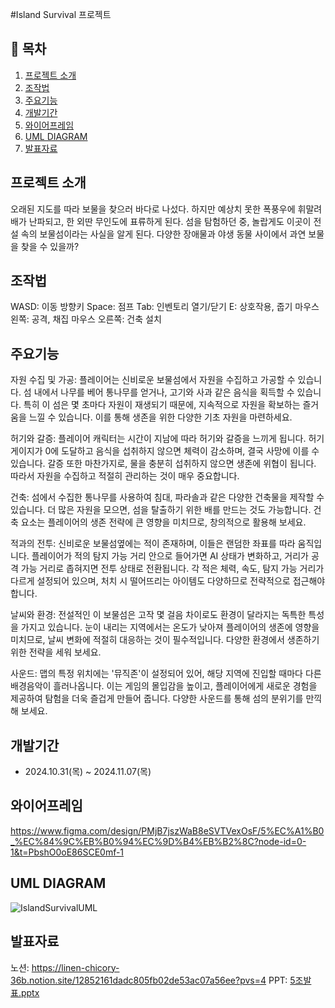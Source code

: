 #Island Survival 프로젝트

## 📖 목차
1. [프로젝트 소개](#프로젝트-소개)
2. [조작법](#조작법)
3. [주요기능](#주요기능)
4. [개발기간](#개발기간)
5. [와이어프레임](#와이어프레임)
6. [UML DIAGRAM](#uml-diagram)
7. [발표자료](#발표자료)
    
## 프로젝트 소개
오래된 지도를 따라 보물을 찾으러 바다로 나섰다. 하지만 예상치 못한 폭풍우에 휘말려 배가 난파되고, 한 외딴 무인도에 표류하게 된다. 섬을 탐험하던 중, 놀랍게도 이곳이 전설 속의 보물섬이라는 사실을 알게 된다. 다양한 장애물과 야생 동물 사이에서 과연 보물을 찾을 수 있을까?

## 조작법
WASD: 이동 방향키
Space: 점프
Tab: 인벤토리 열기/닫기
E: 상호작용, 줍기
마우스 왼쪽: 공격, 채집
마우스 오른쪽: 건축 설치

## 주요기능
자원 수집 및 가공: 플레이어는 신비로운 보물섬에서 자원을 수집하고 가공할 수 있습니다. 섬 내에서 나무를 베어 통나무를 얻거나, 고기와 사과 같은 음식을 획득할 수 있습니다. 특히 이 섬은 몇 초마다 자원이 재생되기 때문에, 지속적으로 자원을 확보하는 즐거움을 느낄 수 있습니다. 이를 통해 생존을 위한 다양한 기초 자원을 마련하세요.

허기와 갈증: 플레이어 캐릭터는 시간이 지남에 따라 허기와 갈증을 느끼게 됩니다. 허기 게이지가 0에 도달하고 음식을 섭취하지 않으면 체력이 감소하며, 결국 사망에 이를 수 있습니다. 갈증 또한 마찬가지로, 물을 충분히 섭취하지 않으면 생존에 위협이 됩니다. 따라서 자원을 수집하고 적절히 관리하는 것이 매우 중요합니다.

건축: 섬에서 수집한 통나무를 사용하여 침대, 파라솔과 같은 다양한 건축물을 제작할 수 있습니다. 더 많은 자원을 모으면, 섬을 탈출하기 위한 배를 만드는 것도 가능합니다. 건축 요소는 플레이어의 생존 전략에 큰 영향을 미치므로, 창의적으로 활용해 보세요.

적과의 전투: 신비로운 보물섬옆에는 적이 존재하며, 이들은 랜덤한 좌표를 따라 움직입니다. 플레이어가 적의 탐지 가능 거리 안으로 들어가면 AI 상태가 변화하고, 거리가 공격 가능 거리로 좁혀지면 전투 상태로 전환됩니다. 각 적은 체력, 속도, 탐지 가능 거리가 다르게 설정되어 있으며, 처치 시 떨어뜨리는 아이템도 다양하므로 전략적으로 접근해야 합니다.

날씨와 환경: 전설적인 이 보물섬은 고작 몇 걸음 차이로도 환경이 달라지는 독특한 특성을 가지고 있습니다. 눈이 내리는 지역에서는 온도가 낮아져 플레이어의 생존에 영향을 미치므로, 날씨 변화에 적절히 대응하는 것이 필수적입니다. 다양한 환경에서 생존하기 위한 전략을 세워 보세요.

사운드: 맵의 특정 위치에는 '뮤직존'이 설정되어 있어, 해당 지역에 진입할 때마다 다른 배경음악이 흘러나옵니다. 이는 게임의 몰입감을 높이고, 플레이어에게 새로운 경험을 제공하여 탐험을 더욱 즐겁게 만들어 줍니다. 다양한 사운드를 통해 섬의 분위기를 만끽해 보세요.

## 개발기간
- 2024.10.31(목) ~ 2024.11.07(목)

## 와이어프레임
https://www.figma.com/design/PMjB7jszWaB8eSVTVexOsF/5%EC%A1%B0_%EC%84%9C%EB%B0%94%EC%9D%B4%EB%B2%8C?node-id=0-1&t=PbshO0oE86SCE0mf-1

## UML DIAGRAM
![IslandSurvivalUML](https://github.com/user-attachments/assets/5149b44c-7544-45bb-a22b-5a10cb477dea)

## 발표자료

노션: https://linen-chicory-36b.notion.site/12852161dadc805fb02de53ac07a56ee?pvs=4
PPT: [5조발표.pptx](https://github.com/user-attachments/files/17654660/5.pptx)
